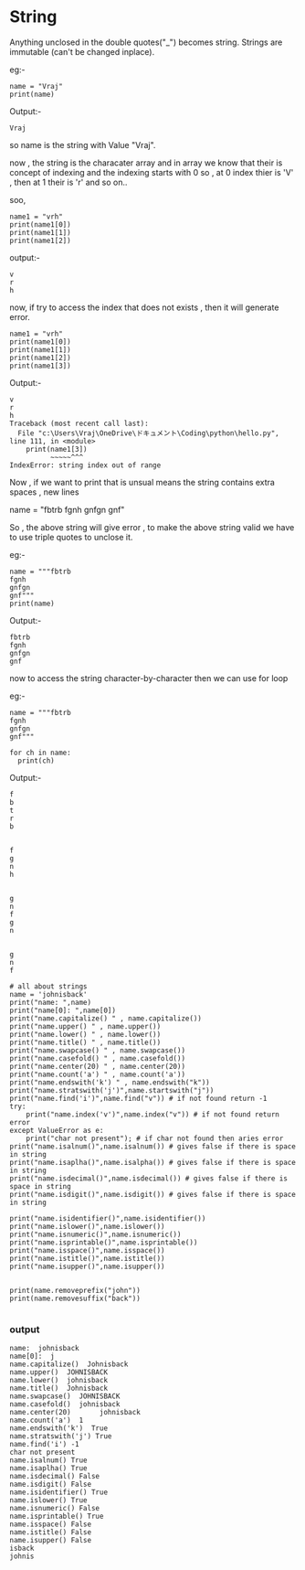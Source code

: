 # String
Anything unclosed in the double quotes("_") becomes string. Strings are immutable (can't be changed inplace).

eg:- 
```
name = "Vraj"
print(name)
```

Output:- 
```
Vraj
```
so name is the string with Value "Vraj".

now , the string is the characater array and in array we know that their is concept of indexing and the indexing starts with 0 so , at 0 index thier is 'V' , then at 1 their is 'r' and so on..

soo,
```
name1 = "vrh"
print(name1[0])
print(name1[1])
print(name1[2])
```

output:-

```
v
r
h
```

now, if try to access the index that does not exists , then it will generate error.

```
name1 = "vrh"
print(name1[0])
print(name1[1])
print(name1[2])
print(name1[3])
```

Output:- 

```
v
r
h
Traceback (most recent call last):
  File "c:\Users\Vraj\OneDrive\ドキュメント\Coding\python\hello.py", line 111, in <module>      
    print(name1[3])
          ~~~~~^^^
IndexError: string index out of range
```

Now , if we want to print that is unsual means the string contains extra spaces , new lines 

name = "fbtrb
fgnh
gnfgn
gnf"

So , the above string will give error , to make the above string valid we have to use triple quotes to unclose it.

eg:-

```
name = """fbtrb
fgnh
gnfgn
gnf"""
print(name)
```

Output:- 

```
fbtrb
fgnh
gnfgn
gnf
```

now to access the string character-by-character then we can use for loop

eg:-

```
name = """fbtrb
fgnh
gnfgn
gnf"""

for ch in name:
  print(ch)
```

Output:- 
```
f
b
t
r
b


f
g
n
h


g
n
f
g
n


g
n
f
```



```
# all about strings 
name = 'johnisback'
print("name: ",name)
print("name[0]: ",name[0])
print("name.capitalize() " , name.capitalize())
print("name.upper() " , name.upper())
print("name.lower() " , name.lower())
print("name.title() " , name.title())
print("name.swapcase() " , name.swapcase())
print("name.casefold() " , name.casefold())
print("name.center(20) " , name.center(20))
print("name.count('a') " , name.count('a'))
print("name.endswith('k') " , name.endswith("k"))
print("name.stratswith('j')",name.startswith("j"))
print("name.find('i')",name.find("v")) # if not found return -1
try:
    print("name.index('v')",name.index("v")) # if not found return error
except ValueError as e:
    print("char not present"); # if char not found then aries error
print("name.isalnum()",name.isalnum()) # gives false if there is space in string
print("name.isaplha()",name.isalpha()) # gives false if there is space in string
print("name.isdecimal()",name.isdecimal()) # gives false if there is space in string
print("name.isdigit()",name.isdigit()) # gives false if there is space in string 

print("name.isidentifier()",name.isidentifier()) 
print("name.islower()",name.islower()) 
print("name.isnumeric()",name.isnumeric()) 
print("name.isprintable()",name.isprintable()) 
print("name.isspace()",name.isspace()) 
print("name.istitle()",name.istitle()) 
print("name.isupper()",name.isupper()) 


print(name.removeprefix("john"))
print(name.removesuffix("back"))


```


### output

```
name:  johnisback
name[0]:  j
name.capitalize()  Johnisback
name.upper()  JOHNISBACK
name.lower()  johnisback
name.title()  Johnisback
name.swapcase()  JOHNISBACK
name.casefold()  johnisback
name.center(20)       johnisback
name.count('a')  1
name.endswith('k')  True
name.stratswith('j') True
name.find('i') -1
char not present
name.isalnum() True
name.isaplha() True
name.isdecimal() False
name.isdigit() False
name.isidentifier() True
name.islower() True
name.isnumeric() False
name.isprintable() True
name.isspace() False
name.istitle() False
name.isupper() False
isback
johnis
```



